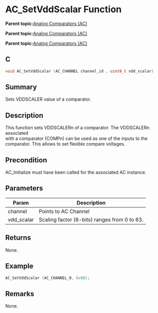 # AC\_SetVddScalar Function

**Parent topic:**[Analog Comparators \(AC\)](GUID-5607FF99-7728-4953-B3F7-6E93AC09581A.md)

**Parent topic:**[Analog Comparators \(AC\)](GUID-45B9C329-D2C7-4446-BE93-437006982526.md)

**Parent topic:**[Analog Comparators \(AC\)](GUID-16BFBCA4-9E85-4E87-B1D6-6D79E6DCCEA9.md)

## C

```c
void AC_SetVddScalar (AC_CHANNEL channel_id , uint8_t vdd_scalar)
```

## Summary

Sets VDDSCALER value of a comparator.

## Description

This function sets VDDSCALERn of a comparator. The VDDSCALERn associated<br />with a comparator \(COMPn\) can be used as one of the inputs to the<br />comparator. This allows to set flexible compare voltages.

## Precondition

AC\_Initialize must have been called for the associated AC instance.

## Parameters

|Param|Description|
|-----|-----------|
|channel|Points to AC Channel|
|vdd\_scalar|Scaling factor \(6-bits\) ranges from 0 to 63.|

## Returns

None.

## Example

```c
AC_SetVddScalar (AC_CHANNEL_0, 0x0B);
```

## Remarks

None.

